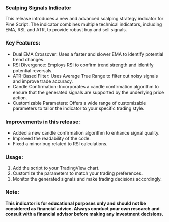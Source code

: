 ### Scalping Signals Indicator
This release introduces a new and advanced scalping strategy indicator for Pine Script. The indicator combines multiple technical indicators, including EMA, RSI, and ATR, to provide robust buy and sell signals.

### Key Features:

- Dual EMA Crossover: Uses a faster and slower EMA to identify potential trend changes.
- RSI Divergence: Employs RSI to confirm trend strength and identify potential reversals.
- ATR-Based Filter: Uses Average True Range to filter out noisy signals and improve trade accuracy.
- Candle Confirmation: Incorporates a candle confirmation algorithm to ensure that the generated signals are supported by the underlying price action.
- Customizable Parameters: Offers a wide range of customizable parameters to tailor the indicator to your specific trading style.

### Improvements in this release:
- Added a new candle confirmation algorithm to enhance signal quality.
- Improved the readability of the code.
- Fixed a minor bug related to RSI calculations.

### Usage:
1. Add the script to your TradingView chart.
2. Customize the parameters to match your trading preferences.
3. Monitor the generated signals and make trading decisions accordingly.

### Note:
**This indicator is for educational purposes only and should not be considered as financial advice. Always conduct your own research and consult with a financial advisor before making any investment decisions.**

